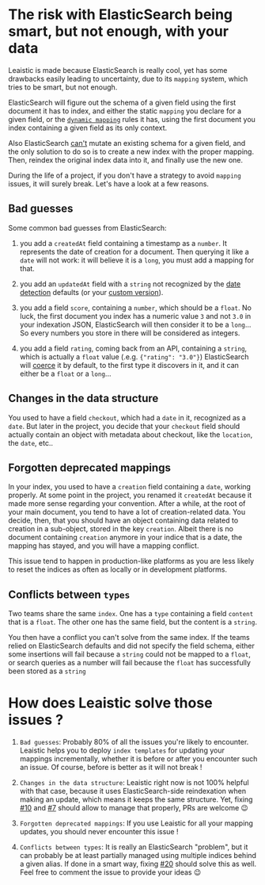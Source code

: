 # The risk with ElasticSearch being smart, but not enough, with your data

Leaistic is made because ElasticSearch is really cool, yet has some drawbacks easily leading to uncertainty, due to its `mapping` system, which tries to be smart, but not enough.

ElasticSearch will figure out the schema of a given field using the first document it has to index, and either the static `mapping` you declare for a given field, or the [`dynamic mapping`](https://www.elastic.co/guide/en/elasticsearch/reference/6.3/dynamic-field-mapping.html) rules it has, using the first document you index containing a given field as its only context.

Also ElasticSearch [can't](https://www.elastic.co/guide/en/elasticsearch/reference/6.3/mapping.html#_updating_existing_field_mappings) mutate an existing schema for a given field, and the only solution to do so is to create a new index with the proper mapping. Then, reindex the original index data into it, and finally use the new one.

During the life of a project, if you don't have a strategy to avoid `mapping` issues, it will surely break. Let's have a look at a few reasons.

## Bad guesses

Some common bad guesses from ElasticSearch:

1.  you add a `createdAt` field containing a timestamp as a `number`. It represents the date of creation for a document. Then querying it like a `date` will not work: it will believe it is a `long`, you must add a mapping for that.

2.  you add an `updatedAt` field with a `string` not recognized by the [date detection](https://www.elastic.co/guide/en/elasticsearch/reference/6.3/dynamic-field-mapping.html#date-detection) defaults (or your [custom version](https://www.elastic.co/guide/en/elasticsearch/reference/6.3/dynamic-field-mapping.html#_customising_detected_date_formats)).

3.  you add a field `score`, containing a `number`, which should be a `float`. No luck, the first document you index has a numeric value `3` and not `3.0` in your indexation JSON, ElasticSearch will then consider it to be a `long`... So every numbers you store in there will be considered as integers.

4.  you add a field `rating`, coming back from an API, containing a `string`, which is actually a `float` value (.e.g. `{"rating": "3.0"}`) ElasticSearch will [coerce](https://www.elastic.co/guide/en/elasticsearch/reference/6.3/dynamic-field-mapping.html#numeric-detection) it by default, to the first type it discovers in it, and it can either be a `float` or a `long`...

## Changes in the data structure

You used to have a field `checkout`, which had a `date` in it, recognized as a `date`. But later in the project, you decide that your `checkout` field should actually contain an object with metadata about checkout, like the `location`, the `date`, etc..

## Forgotten deprecated mappings

In your index, you used to have a `creation` field containing a `date`, working properly. At some point in the project, you renamed it `createdAt` because it made more sense regarding your convention. After a while, at the root of your main document, you tend to have a lot of creation-related data. You decide, then, that you should have an object containing data related to creation in a sub-object, stored in the key `creation`. Albeit there is no document containing `creation` anymore in your indice that is a date, the mapping has stayed, and you will have a mapping conflict.

This issue tend to happen in production-like platforms as you are less likely to reset the indices as often as locally or in development platforms.

## Conflicts between `types`

Two teams share the same `index`. One has a `type` containing a field `content` that is a `float`. The other one has the same field, but the content is a `string`.

You then have a conflict you can't solve from the same index. If the teams relied on ElasticSearch defaults and did not specify the field schema, either some insertions will fail because a `string` could not be mapped to a `float`, or search queries as a number will fail because the `float` has successfully been stored as a `string`

# How does Leaistic solve those issues ?

1.  `Bad guesses`: Probably 80% of all the issues you're likely to encounter. Leaistic helps you to deploy `index templates` for updating your mappings incrementally, whether it is before or after you encounter such an issue. Of course, before is better as it will not break !

2.  `Changes in the data structure`: Leaistic right now is not 100% helpful with that case, because it uses ElasticSearch-side reindexation when making an update, which means it keeps the same structure. Yet, fixing [#10](https://github.com/nearform/leaistic/issues/10) and [#7](https://github.com/nearform/leaistic/issues/7) should allow to manage that properly, PRs are welcome 😉

3.  `Forgotten deprecated mappings`: If you use Leaistic for all your mapping updates, you should never encounter this issue !

4.  `Conflicts between types`: It is really an ElasticSearch "problem", but it can probably be at least partially managed using multiple indices behind a given alias. If done in a smart way, fixing [#20](https://github.com/nearform/leaistic/issues/20) should solve this as well. Feel free to comment the issue to provide your ideas 😉
